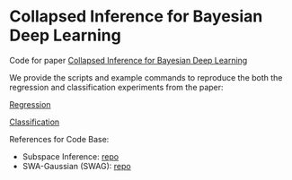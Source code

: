 # Collapsed Inference for Bayesian Deep Learning

Code for paper [Collapsed Inference for Bayesian Deep Learning](https://arxiv.org/abs/2306.09686)

We provide the scripts and example commands to reproduce the both the regression and classification experiments from the paper:

[Regression](regression/README.md)

[Classification](classification/README.md)

References for Code Base:

  - Subspace Inference: [repo](https://github.com/wjmaddox/drbayes)
  - SWA-Gaussian (SWAG): [repo](https://github.com/wjmaddox/swa_gaussian)